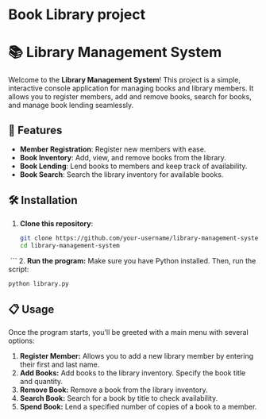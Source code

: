 # Book Library project

# 📚 Library Management System

Welcome to the **Library Management System**! This project is a simple, interactive console application for managing books and library members. It allows you to register members, add and remove books, search for books, and manage book lending seamlessly.

## 🚀 Features

- **Member Registration**: Register new members with ease.
- **Book Inventory**: Add, view, and remove books from the library.
- **Book Lending**: Lend books to members and keep track of availability.
- **Book Search**: Search the library inventory for available books.

## 🛠️ Installation

1. **Clone this repository**:
   ```bash
   git clone https://github.com/your-username/library-management-system.git
   cd library-management-system
 ‍‍‍‍‍  ```
2. **Run the program:** Make sure you have Python installed. Then, run the script:
   ```bash
   python library.py
   ```

## 📋 Usage
Once the program starts, you'll be greeted with a main menu with several options:

1. **Register Member:** Allows you to add a new library member by entering their first and last name.
2. **Add Books:** Add books to the library inventory. Specify the book title and quantity.
3. **Remove Book:** Remove a book from the library inventory.
4. **Search Book:** Search for a book by title to check availability.
5. **Spend Book:** Lend a specified number of copies of a book to a member.


